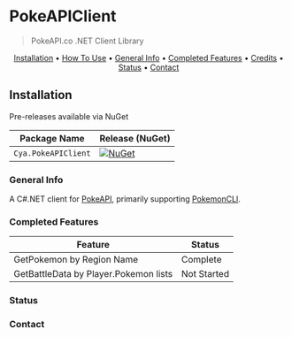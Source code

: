 # PokeAPIClient
> PokeAPI.co .NET Client Library

<p align="center">
  <a href="#installation">Installation</a> •
  <a href="#how-to-use">How To Use</a> •
  <a href="#general-info">General Info</a> •
  <a href="#completed-features">Completed Features</a> •
  <a href="#credits">Credits</a> •
  <a href="#status">Status</a> •
  <a href="#contact">Contact</a>
</p>

## Installation 

Pre-releases available via NuGet

| Package Name                   | Release (NuGet) |
|--------------------------------|-----------------|
| `Cya.PokeAPIClient`         | [![NuGet](https://img.shields.io/nuget/vpre/Cya.PokeAPIClient)](https://www.nuget.org/packages/Cya.PokeAPIClient/) |

### General Info
A C#.NET client for [PokeAPI](https://www.pokeapi.co/), primarily supporting [PokemonCLI](https://github.com/cyadehn/PokemonCLI).

### Completed Features
| Feature                   | Status |
|--------------------------------|-----------------|
| GetPokemon by Region Name | Complete |
| GetBattleData by Player.Pokemon lists | Not Started |

### Status
### Contact


